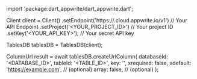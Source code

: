 import 'package:dart_appwrite/dart_appwrite.dart';

Client client = Client()
    .setEndpoint('https://<REGION>.cloud.appwrite.io/v1') // Your API Endpoint
    .setProject('<YOUR_PROJECT_ID>') // Your project ID
    .setKey('<YOUR_API_KEY>'); // Your secret API key

TablesDB tablesDB = TablesDB(client);

ColumnUrl result = await tablesDB.createUrlColumn(
    databaseId: '<DATABASE_ID>',
    tableId: '<TABLE_ID>',
    key: '',
    xrequired: false,
    xdefault: 'https://example.com', // (optional)
    array: false, // (optional)
);
